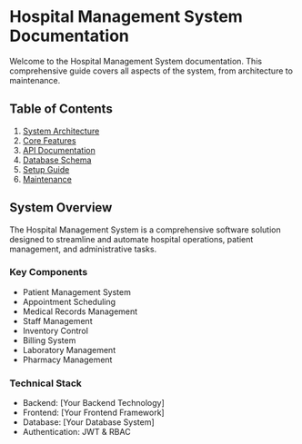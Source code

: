 # Hospital Management System Documentation

Welcome to the Hospital Management System documentation. This comprehensive guide covers all aspects of the system, from architecture to maintenance.

## Table of Contents

1. [System Architecture](architecture.md)
2. [Core Features](features.md)
3. [API Documentation](api.md)
4. [Database Schema](database.md)
5. [Setup Guide](setup.md)
6. [Maintenance](maintenance.md)

## System Overview

The Hospital Management System is a comprehensive software solution designed to streamline and automate hospital operations, patient management, and administrative tasks.

### Key Components

- Patient Management System
- Appointment Scheduling
- Medical Records Management
- Staff Management
- Inventory Control
- Billing System
- Laboratory Management
- Pharmacy Management

### Technical Stack

- Backend: [Your Backend Technology]
- Frontend: [Your Frontend Framework]
- Database: [Your Database System]
- Authentication: JWT & RBAC
